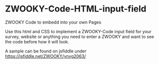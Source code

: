 # ZWOOKY-Code-HTML-input-field
ZWOOKY Code to embedd into your own Pages

Use this html and CSS to implement a ZWOOKY-Code input field for your survey, website or anything you need to enter a ZWOOKY and want to see the code before how it will look.

A sample can be found on jsfiddle under https://jsfiddle.net/ZWOOKY/ynvg2063/
